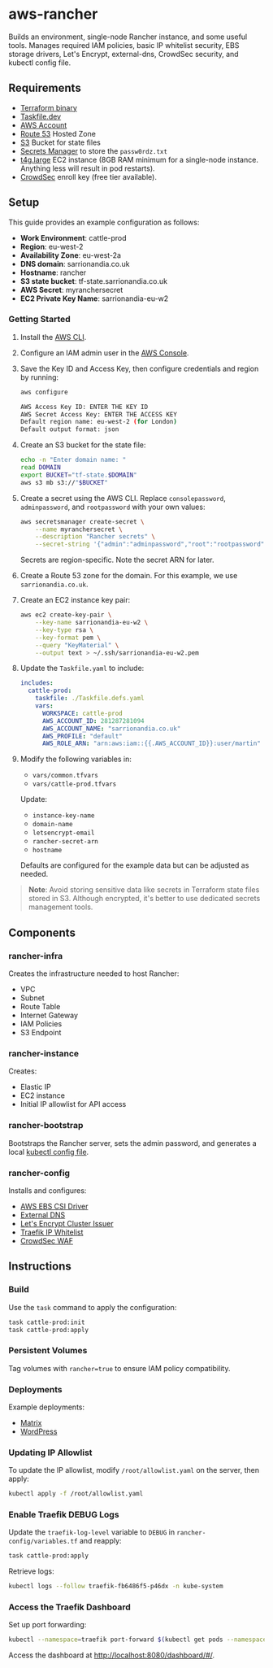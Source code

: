 
# aws-rancher

Builds an environment, single-node Rancher instance, and some useful tools. Manages required IAM policies, basic IP whitelist security, EBS storage drivers, Let's Encrypt, external-dns, CrowdSec security, and kubectl config file.

## Requirements

* [Terraform binary](https://developer.hashicorp.com/terraform/tutorials/aws-get-started/install-cli)
* [Taskfile.dev](https://taskfile.dev/)
* [AWS Account](https://aws.amazon.com/)
* [Route 53](https://aws.amazon.com/route53/) Hosted Zone
* [S3](https://aws.amazon.com/s3/) Bucket for state files
* [Secrets Manager](https://aws.amazon.com/secrets-manager/) to store the `passw0rdz.txt`
* [t4g.large](https://aws.amazon.com/ec2/instance-types/t4/) EC2 instance (8GB RAM minimum for a single-node instance. Anything less will result in pod restarts).
* [CrowdSec](https://www.crowdsec.net/) enroll key (free tier available).

## Setup

This guide provides an example configuration as follows:

- **Work Environment**: cattle-prod
- **Region**: eu-west-2
- **Availability Zone**: eu-west-2a
- **DNS domain**: sarrionandia.co.uk
- **Hostname**: rancher
- **S3 state bucket**: tf-state.sarrionandia.co.uk
- **AWS Secret**: myranchersecret
- **EC2 Private Key Name**: sarrionandia-eu-w2

### Getting Started

1. Install the [AWS CLI](https://docs.aws.amazon.com/cli/latest/userguide/getting-started-install.html).

2. Configure an IAM admin user in the [AWS Console](https://docs.aws.amazon.com/streams/latest/dev/setting-up.html).

3. Save the Key ID and Access Key, then configure credentials and region by running:

    ```bash
    aws configure

    AWS Access Key ID: ENTER THE KEY ID
    AWS Secret Access Key: ENTER THE ACCESS KEY
    Default region name: eu-west-2 (for London)
    Default output format: json
    ```

4. Create an S3 bucket for the state file:

    ```bash
    echo -n "Enter domain name: "
    read DOMAIN
    export BUCKET="tf-state.$DOMAIN"
    aws s3 mb s3://"$BUCKET"
    ```

5. Create a secret using the AWS CLI. Replace `consolepassword`, `adminpassword`, and `rootpassword` with your own values:

    ```bash
    aws secretsmanager create-secret \
        --name myranchersecret \
        --description "Rancher secrets" \
        --secret-string '{"admin":"adminpassword","root":"rootpassword","bootstrap":"bootstrappassword"}'
    ```

    Secrets are region-specific. Note the secret ARN for later.

6. Create a Route 53 zone for the domain. For this example, we use `sarrionandia.co.uk`.

7. Create an EC2 instance key pair:

    ```bash
    aws ec2 create-key-pair \
        --key-name sarrionandia-eu-w2 \
        --key-type rsa \
        --key-format pem \
        --query "KeyMaterial" \
        --output text > ~/.ssh/sarrionandia-eu-w2.pem
    ```

8. Update the `Taskfile.yaml` to include:

    ```yaml
    includes:
      cattle-prod:
        taskfile: ./Taskfile.defs.yaml
        vars:
          WORKSPACE: cattle-prod
          AWS_ACCOUNT_ID: 281287281094
          AWS_ACCOUNT_NAME: "sarrionandia.co.uk"
          AWS_PROFILE: "default"
          AWS_ROLE_ARN: "arn:aws:iam::{{.AWS_ACCOUNT_ID}}:user/martin"
    ```

9. Modify the following variables in:

    - `vars/common.tfvars`
    - `vars/cattle-prod.tfvars`

    Update:
    - `instance-key-name`
    - `domain-name`
    - `letsencrypt-email`
    - `rancher-secret-arn`
    - `hostname`

    Defaults are configured for the example data but can be adjusted as needed.

> **Note**: Avoid storing sensitive data like secrets in Terraform state files stored in S3. Although encrypted, it's better to use dedicated secrets management tools.

## Components

### rancher-infra

Creates the infrastructure needed to host Rancher:
- VPC
- Subnet
- Route Table
- Internet Gateway
- IAM Policies
- S3 Endpoint

### rancher-instance

Creates:
- Elastic IP
- EC2 instance
- Initial IP allowlist for API access

### rancher-bootstrap

Bootstraps the Rancher server, sets the admin password, and generates a local [kubectl config file](https://kubernetes.io/docs/concepts/configuration/organize-cluster-access-kubeconfig/).

### rancher-config

Installs and configures:
- [AWS EBS CSI Driver](https://github.com/kubernetes-sigs/aws-ebs-csi-driver)
- [External DNS](https://github.com/kubernetes-sigs/external-dns)
- [Let's Encrypt Cluster Issuer](https://cert-manager.io/docs/configuration/acme/)
- [Traefik IP Whitelist](https://doc.traefik.io/traefik/middlewares/http/ipwhitelist/)
- [CrowdSec WAF](https://www.crowdsec.net/)

## Instructions

### Build

Use the `task` command to apply the configuration:

```bash
task cattle-prod:init
task cattle-prod:apply
```

### Persistent Volumes

Tag volumes with `rancher=true` to ensure IAM policy compatibility.

### Deployments

Example deployments:
- [Matrix](https://github.com/martinsarrionandia/matrix)
- [WordPress](https://github.com/martinsarrionandia/mojobooth.co.uk)

### Updating IP Allowlist

To update the IP allowlist, modify `/root/allowlist.yaml` on the server, then apply:

```bash
kubectl apply -f /root/allowlist.yaml
```

### Enable Traefik DEBUG Logs

Update the `traefik-log-level` variable to `DEBUG` in `rancher-config/variables.tf` and reapply:

```bash
task cattle-prod:apply
```

Retrieve logs:

```bash
kubectl logs --follow traefik-fb6486f5-p46dx -n kube-system
```

### Access the Traefik Dashboard

Set up port forwarding:

```bash
kubectl --namespace=traefik port-forward $(kubectl get pods --namespace=traefik --selector "app.kubernetes.io/name=traefik" --output=name) 8080:8080
```

Access the dashboard at [http://localhost:8080/dashboard/#/](http://localhost:8080/dashboard/#/).